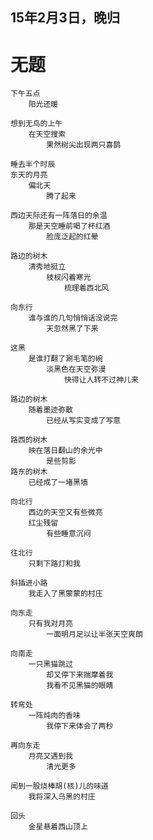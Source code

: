 
## 15年2月3日，晚归

# 无题

	下午五点
		阳光还暖

	想到无鸟的上午
		在天空搜索
			果然树尖出现两只喜鹊
	
	睡去半个时辰	
	东天的月亮
		偏北天
			腾了起来

	西边天际还有一阵落日的余温
		那是天空睡前喝了杯红酒
			脸庞泛起的红晕

	路边的树木
		清秀地挺立
			枝杈闪着寒光
				梳理着西北风
	
	向东行
		谁与谁的几句悄悄话没说完
			天忽然黑了下来
	
	这黑
		是谁打翻了涮毛笔的碗
			淡黑色在天空弥漫
				快得让人转不过神儿来
	
	路边的树木
		随着墨迹弥散
			已经从写实变成了写意	
			
	路西的树木
		映在落日翻山的余光中
			是些剪影	
	路东的树木
		已经成了一堵黑墙
	
	向北行
		西边的天空又有些微亮
		红尘残留
			有些睡意沉闷
	
	往北行
		只剩下路灯和我

	斜插进小路
		我走入了黑蒙蒙的村庄

	向东走
		只有我对月亮
			一面明月足以让半张天空爽朗
	
	向南走
		一只黑猫跳过
			却又停下来揣摩着我
			我看不见黑猫的眼睛
	
	转弯处
		一阵炖肉的香味
	    	我停下来体会了两秒
	
	再向东走
		月亮又遇到我
			清光更多
	
	闻到一股烧棒胡(核)儿的味道
		我将深入乌黑的村庄

	回头
		金星悬着西山顶上